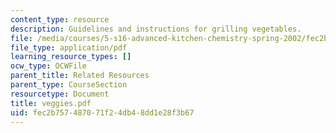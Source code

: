 ```yaml
---
content_type: resource
description: Guidelines and instructions for grilling vegetables.
file: /media/courses/5-s16-advanced-kitchen-chemistry-spring-2002/fec2b757487071f24db48dd1e28f3b67_veggies.pdf
file_type: application/pdf
learning_resource_types: []
ocw_type: OCWFile
parent_title: Related Resources
parent_type: CourseSection
resourcetype: Document
title: veggies.pdf
uid: fec2b757-4870-71f2-4db4-8dd1e28f3b67
---
```


